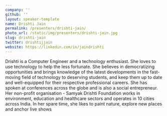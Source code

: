 ```yaml
---
company: ''
github: ''
layout: speaker-template
name: Drishti Jain
permalink: /presenters/drishti-jain/
photo_url: /static/img/presenters/drishti-jain.jpg
slug: drishti-jain
twitter: drishtijjain
website: https://linkedin.com/in/jaindrishti
---
```


Drishti is a Computer Engineer and a technology enthusiast. She loves to use technology to help the less fortunate. She believes in democratizing opportunities and brings knowledge of the latest developments in the fast-moving field of technology to deserving students, and keep them up to date and well-equipped for their respective professional careers.
She has spoken at conferences across the globe and is also a social entrepreneur. Her non-profit organisation - Samyak Drishti Foundation works in environment, education and healthcare sectors and operates in 10 cities across India.
In her spare time, she likes to paint nature, explore new places and anchor live shows
